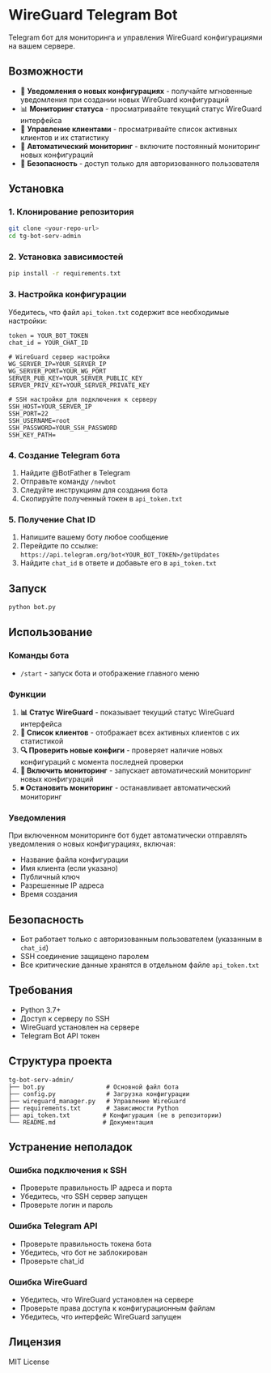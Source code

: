 # WireGuard Telegram Bot

Telegram бот для мониторинга и управления WireGuard конфигурациями на вашем сервере.

## Возможности

- 🔔 **Уведомления о новых конфигурациях** - получайте мгновенные уведомления при создании новых WireGuard конфигураций
- 📊 **Мониторинг статуса** - просматривайте текущий статус WireGuard интерфейса
- 👥 **Управление клиентами** - просматривайте список активных клиентов и их статистику
- 🔄 **Автоматический мониторинг** - включите постоянный мониторинг новых конфигураций
- 🔐 **Безопасность** - доступ только для авторизованного пользователя

## Установка

### 1. Клонирование репозитория
```bash
git clone <your-repo-url>
cd tg-bot-serv-admin
```

### 2. Установка зависимостей
```bash
pip install -r requirements.txt
```

### 3. Настройка конфигурации
Убедитесь, что файл `api_token.txt` содержит все необходимые настройки:

```
token = YOUR_BOT_TOKEN
chat_id = YOUR_CHAT_ID

# WireGuard сервер настройки
WG_SERVER_IP=YOUR_SERVER_IP
WG_SERVER_PORT=YOUR_WG_PORT
SERVER_PUB_KEY=YOUR_SERVER_PUBLIC_KEY
SERVER_PRIV_KEY=YOUR_SERVER_PRIVATE_KEY

# SSH настройки для подключения к серверу
SSH_HOST=YOUR_SERVER_IP
SSH_PORT=22
SSH_USERNAME=root
SSH_PASSWORD=YOUR_SSH_PASSWORD
SSH_KEY_PATH=
```

### 4. Создание Telegram бота
1. Найдите @BotFather в Telegram
2. Отправьте команду `/newbot`
3. Следуйте инструкциям для создания бота
4. Скопируйте полученный токен в `api_token.txt`

### 5. Получение Chat ID
1. Напишите вашему боту любое сообщение
2. Перейдите по ссылке: `https://api.telegram.org/bot<YOUR_BOT_TOKEN>/getUpdates`
3. Найдите `chat_id` в ответе и добавьте его в `api_token.txt`

## Запуск

```bash
python bot.py
```

## Использование

### Команды бота

- `/start` - запуск бота и отображение главного меню

### Функции

1. **📊 Статус WireGuard** - показывает текущий статус WireGuard интерфейса
2. **👥 Список клиентов** - отображает всех активных клиентов с их статистикой
3. **🔍 Проверить новые конфиги** - проверяет наличие новых конфигураций с момента последней проверки
4. **🔄 Включить мониторинг** - запускает автоматический мониторинг новых конфигураций
5. **⏹ Остановить мониторинг** - останавливает автоматический мониторинг

### Уведомления

При включенном мониторинге бот будет автоматически отправлять уведомления о новых конфигурациях, включая:
- Название файла конфигурации
- Имя клиента (если указано)
- Публичный ключ
- Разрешенные IP адреса
- Время создания

## Безопасность

- Бот работает только с авторизованным пользователем (указанным в `chat_id`)
- SSH соединение защищено паролем
- Все критические данные хранятся в отдельном файле `api_token.txt`

## Требования

- Python 3.7+
- Доступ к серверу по SSH
- WireGuard установлен на сервере
- Telegram Bot API токен

## Структура проекта

```
tg-bot-serv-admin/
├── bot.py                 # Основной файл бота
├── config.py              # Загрузка конфигурации
├── wireguard_manager.py   # Управление WireGuard
├── requirements.txt       # Зависимости Python
├── api_token.txt         # Конфигурация (не в репозитории)
└── README.md             # Документация
```

## Устранение неполадок

### Ошибка подключения к SSH
- Проверьте правильность IP адреса и порта
- Убедитесь, что SSH сервер запущен
- Проверьте логин и пароль

### Ошибка Telegram API
- Проверьте правильность токена бота
- Убедитесь, что бот не заблокирован
- Проверьте chat_id

### Ошибка WireGuard
- Убедитесь, что WireGuard установлен на сервере
- Проверьте права доступа к конфигурационным файлам
- Убедитесь, что интерфейс WireGuard запущен

## Лицензия

MIT License 